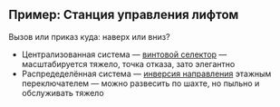 ## Пример: Станция управления лифтом

Вызов или приказ куда: наверх или вниз?

* Централизованная система — [винтовой селектор](https://youtu.be/M1vb-sm8Dcg?t=6m6s) — масштабируется тяжело, точка отказа, зато элегантно
* Распредеделённая система — [инверсия направления](https://youtu.be/aKbKQu1wR3I?t=1m10s) этажным переключателем — можно развесить по шахте, но пыльно и обслуживать тяжело
